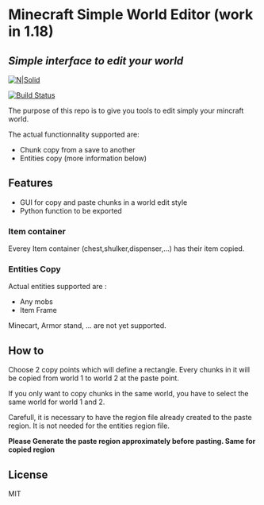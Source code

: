# Minecraft Simple World Editor (work in 1.18)
## _Simple interface to edit your world_

[![N|Solid](https://cldup.com/dTxpPi9lDf.thumb.png)](https://nodesource.com/products/nsolid)

[![Build Status](https://travis-ci.org/joemccann/dillinger.svg?branch=master)](https://travis-ci.org/joemccann/dillinger)

The purpose of this repo is to give you tools to edit simply your mincraft world.

The actual functionnality supported are:
- Chunk copy from a save to another
- Entities copy (more information below)


## Features

- GUI for copy and paste chunks in a world edit style
- Python function to be exported

### Item container
Everey Item container (chest,shulker,dispenser,...) has their item copied.

### Entities Copy
Actual entities supported are :
- Any mobs
- Item Frame

Minecart, Armor stand, ... are not yet supported.

## How to

Choose 2 copy points which will define a rectangle. Every chunks in it will be copied from world 1 to world 2 at the paste point. 

If you only want to copy chunks in the same world, you have to select the same world for world 1 and 2.

Carefull, it is necessary to have the region file already created to the paste region. It is not needed for the entities region file.

**Please Generate the paste region approximately before pasting. Same for copied region**

##

## License

MIT


[//]: # (These are reference links used in the body of this note and get stripped out when the markdown processor does its job. There is no need to format nicely because it shouldn't be seen. Thanks SO - http://stackoverflow.com/questions/4823468/store-comments-in-markdown-syntax)

   [dill]: <https://github.com/joemccann/dillinger>
   [git-repo-url]: <https://github.com/joemccann/dillinger.git>
   [john gruber]: <http://daringfireball.net>
   [df1]: <http://daringfireball.net/projects/markdown/>
   [markdown-it]: <https://github.com/markdown-it/markdown-it>
   [Ace Editor]: <http://ace.ajax.org>
   [node.js]: <http://nodejs.org>
   [Twitter Bootstrap]: <http://twitter.github.com/bootstrap/>
   [jQuery]: <http://jquery.com>
   [@tjholowaychuk]: <http://twitter.com/tjholowaychuk>
   [express]: <http://expressjs.com>
   [AngularJS]: <http://angularjs.org>
   [Gulp]: <http://gulpjs.com>

   [PlDb]: <https://github.com/joemccann/dillinger/tree/master/plugins/dropbox/README.md>
   [PlGh]: <https://github.com/joemccann/dillinger/tree/master/plugins/github/README.md>
   [PlGd]: <https://github.com/joemccann/dillinger/tree/master/plugins/googledrive/README.md>
   [PlOd]: <https://github.com/joemccann/dillinger/tree/master/plugins/onedrive/README.md>
   [PlMe]: <https://github.com/joemccann/dillinger/tree/master/plugins/medium/README.md>
   [PlGa]: <https://github.com/RahulHP/dillinger/blob/master/plugins/googleanalytics/README.md>
